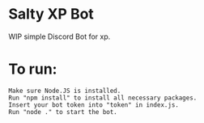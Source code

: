 # Salty XP Bot
 WIP simple Discord Bot for xp.

# To run:
	Make sure Node.JS is installed.
	Run "npm install" to install all necessary packages.
	Insert your bot token into "token" in index.js.
	Run "node ." to start the bot.
